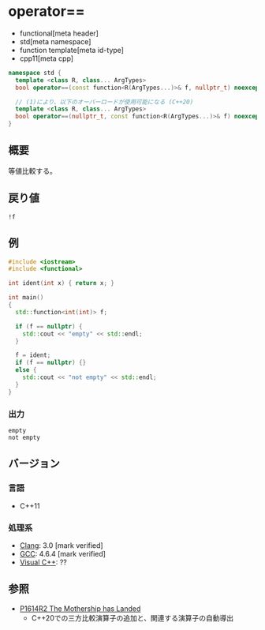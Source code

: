 # operator==
* functional[meta header]
* std[meta namespace]
* function template[meta id-type]
* cpp11[meta cpp]

```cpp
namespace std {
  template <class R, class... ArgTypes>
  bool operator==(const function<R(ArgTypes...)>& f, nullptr_t) noexcept; // (1) C++11

  // (1)により、以下のオーバーロードが使用可能になる (C++20)
  template <class R, class... ArgTypes>
  bool operator==(nullptr_t, const function<R(ArgTypes...)>& f) noexcept; // (2) C++20
}
```

## 概要
等値比較する。


## 戻り値
`!f`


## 例
```cpp example
#include <iostream>
#include <functional>

int ident(int x) { return x; }

int main()
{
  std::function<int(int)> f;

  if (f == nullptr) {
    std::cout << "empty" << std::endl;
  }

  f = ident;
  if (f == nullptr) {}
  else {
    std::cout << "not empty" << std::endl;
  }
}
```

### 出力
```
empty
not empty
```


## バージョン
### 言語
- C++11


### 処理系
- [Clang](/implementation.md#clang): 3.0 [mark verified]
- [GCC](/implementation.md#gcc): 4.6.4 [mark verified]
- [Visual C++](/implementation.md#visual_cpp): ??


## 参照
- [P1614R2 The Mothership has Landed](https://www.open-std.org/jtc1/sc22/wg21/docs/papers/2019/p1614r2.html)
    - C++20での三方比較演算子の追加と、関連する演算子の自動導出
